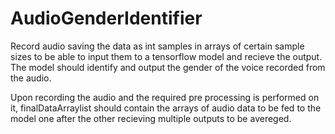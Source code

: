 # AudioGenderIdentifier

Record audio saving the data as int samples in arrays of certain sample sizes to be able to input them to a tensorflow model and recieve the output. The model should identify and output the gender of the voice recorded from the audio.

Upon recording the audio and the required pre processing is performed on it, finalDataArraylist should contain the arrays of audio data to be fed to the model one after the other recieving multiple outputs to be avereged.

